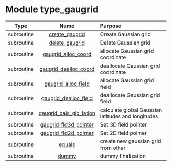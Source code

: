 # Module type_gaugrid

| Type | Name | Purpose |
| :--: | :--: | :---------- |
| subroutine | [create_gaugrid](https://github.com/JCSDA/saber/tree/develop/src/saber/gaugrid/type_gaugrid.F90#L51) | Create Gaussian grid |
| subroutine | [delete_gaugrid](https://github.com/JCSDA/saber/tree/develop/src/saber/gaugrid/type_gaugrid.F90#L67) | Delete Gaussian grid |
| subroutine | [gaugrid_alloc_coord](https://github.com/JCSDA/saber/tree/develop/src/saber/gaugrid/type_gaugrid.F90#L81) | allocate Gaussian grid coordinate |
| subroutine | [gaugrid_dealloc_coord](https://github.com/JCSDA/saber/tree/develop/src/saber/gaugrid/type_gaugrid.F90#L98) | deallocate Gaussian grid coordinate |
| subroutine | [gaugrid_alloc_field](https://github.com/JCSDA/saber/tree/develop/src/saber/gaugrid/type_gaugrid.F90#L114) | allocate Gaussian grid field |
| subroutine | [gaugrid_dealloc_field](https://github.com/JCSDA/saber/tree/develop/src/saber/gaugrid/type_gaugrid.F90#L128) | deallocate Gaussian grid field |
| subroutine | [gaugrid_calc_glb_latlon](https://github.com/JCSDA/saber/tree/develop/src/saber/gaugrid/type_gaugrid.F90#L141) | calculate global Gaussian latitudes and longitudes |
| subroutine | [gaugrid_fld3d_pointer](https://github.com/JCSDA/saber/tree/develop/src/saber/gaugrid/type_gaugrid.F90#L175) | Set 3D field pointer |
| subroutine | [gaugrid_fld2d_pointer](https://github.com/JCSDA/saber/tree/develop/src/saber/gaugrid/type_gaugrid.F90#L192) | Set 2D field pointer |
| subroutine | [equals](https://github.com/JCSDA/saber/tree/develop/src/saber/gaugrid/type_gaugrid.F90#L209) | create new gaussian grid from other |
| subroutine | [dummy](https://github.com/JCSDA/saber/tree/develop/src/saber/interpolation/type_gaugrid.F90#L659) | dummy finalization |
